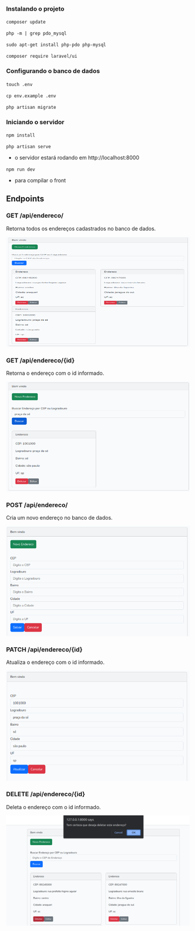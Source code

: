 ### Instalando o projeto

`composer update`

`php -m | grep pdo_mysql`

`sudo apt-get install php-pdo php-mysql`

`composer require laravel/ui`

### Configurando o banco de dados

`touch .env`

`cp env.example .env`

`php artisan migrate`

### Iniciando o servidor

`npm install`

`php artisan serve`

- o servidor estará rodando em http://localhost:8000

`npm run dev`

- para compilar o front

## Endpoints

### GET /api/endereco/

Retorna todos os endereços cadastrados no banco de dados.

<img src="app/../resources/img/Screenshot%20from%202023-08-14%2009-41-21.png" width="500" height="300">

### GET /api/endereco/{id}

Retorna o endereço com o id informado.

<img src="app/../resources/img/Screenshot%20from%202023-08-14%2009-43-45.png" width="500" height="300">

### POST /api/endereco/

Cria um novo endereço no banco de dados.

<img src="app/../resources/img/Screenshot%20from%202023-08-14%2009-42-22.png" width="500" height="300">

### PATCH /api/endereco/{id}

Atualiza o endereço com o id informado.

<img src="app/../resources/img/Screenshot%20from%202023-08-14%2009-43-13.png" width="500" height="300">

### DELETE /api/endereco/{id}

Deleta o endereço com o id informado.

<img src="app/../resources/img/Screenshot from 2023-08-14 09-52-36.png" width="500" height="300">
